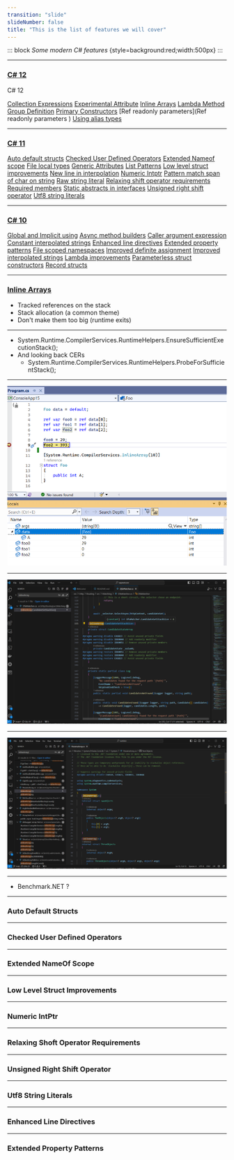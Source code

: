 ```yaml
---
transition: "slide"
slideNumber: false
title: "This is the list of features we will cover"
---
```


::: block
*Some modern C# features* {style=background:red;width:500px}
::: 

---

### [C# 12](https://github.com/dotnet/csharplang/tree/main/proposals/csharp-12.0)

 

C# 12 

[Collection Expressions](https://github.com/dotnet/csharplang/blob/main/proposals/csharp-12.0/collection-expressions.md) 
[Experimental Attribute](https://github.com/dotnet/csharplang/blob/main/proposals/csharp-12.0/experimental-attribute.md)
[Inline Arrays](https://github.com/dotnet/csharplang/blob/main/proposals/csharp-12.0/inline-arrays.md)
[Lambda Method Group Definition](https://github.com/dotnet/csharplang/blob/main/proposals/csharp-12.0/lambda-method-group-defaults.md)
[Primary Constructors](https://github.com/dotnet/csharplang/blob/main/proposals/csharp-12.0/primary-constructors.md)
[Ref readonly parameters](Ref readonly parameters )
[Using alias types](https://github.com/dotnet/csharplang/blob/main/proposals/csharp-12.0/using-alias-types.md)

---

### [C# 11](https://github.com/dotnet/csharplang/tree/main/proposals/csharp-11.0)

[Auto default structs](https://github.com/dotnet/csharplang/blob/main/proposals/csharp-11.0/auto-default-structs.md)
[Checked User Defined Operators](https://github.com/dotnet/csharplang/blob/main/proposals/csharp-11.0/checked-user-defined-operators.md)
[Extended Nameof scope](https://github.com/dotnet/csharplang/blob/main/proposals/csharp-11.0/extended-nameof-scope.md)
[File local types](https://github.com/dotnet/csharplang/blob/main/proposals/csharp-11.0/file-local-types.md)
[Generic Attributes](https://github.com/dotnet/csharplang/blob/main/proposals/csharp-11.0/generic-attributes.md)
[List Patterns](https://github.com/dotnet/csharplang/blob/main/proposals/csharp-11.0/list-patterns.md)
[Low level struct improvements](https://github.com/dotnet/csharplang/blob/main/proposals/csharp-11.0/list-patterns.md)
[New line in interpolation](https://github.com/dotnet/csharplang/blob/main/proposals/csharp-11.0/new-line-in-interpolation.md)
[Numeric Intptr](https://github.com/dotnet/csharplang/blob/main/proposals/csharp-11.0/numeric-intptr.md)
[Pattern match span of char on string](https://github.com/dotnet/csharplang/blob/main/proposals/csharp-11.0/pattern-match-span-of-char-on-string.md)
[Raw string literal](https://github.com/dotnet/csharplang/blob/main/proposals/csharp-11.0/raw-string-literal.md)
[Relaxing shift operator requirements](https://github.com/dotnet/csharplang/blob/main/proposals/csharp-11.0/relaxing_shift_operator_requirements.md)
[Required members](https://github.com/dotnet/csharplang/blob/main/proposals/csharp-11.0/required-members.md)
[Static abstracts in interfaces](https://github.com/dotnet/csharplang/blob/main/proposals/csharp-11.0/static-abstracts-in-interfaces.md)
[Unsigned right shift operator](https://github.com/dotnet/csharplang/blob/main/proposals/csharp-11.0/unsigned-right-shift-operator.md)
[Utf8 string literals](https://github.com/dotnet/csharplang/blob/main/proposals/csharp-11.0/utf8-string-literals.md)
 
---

### [C# 10](https://github.com/dotnet/csharplang/tree/main/proposals/csharp-10.0)

[Global and Implicit using](https://github.com/dotnet/csharplang/blob/main/proposals/csharp-10.0/GlobalUsingDirective.md)
[Async method builders](https://github.com/dotnet/csharplang/blob/main/proposals/csharp-10.0/async-method-builders.md)
[Caller argument expression](https://github.com/dotnet/csharplang/blob/main/proposals/csharp-10.0/caller-argument-expression.md)
[Constant interpolated strings](https://github.com/dotnet/csharplang/blob/main/proposals/csharp-10.0/constant_interpolated_strings.md)
[Enhanced line directives](https://github.com/dotnet/csharplang/blob/main/proposals/csharp-10.0/enhanced-line-directives.md)
[Extended property patterns](https://github.com/dotnet/csharplang/blob/main/proposals/csharp-10.0/extended-property-patterns.md)
[File scoped namespaces](https://github.com/dotnet/csharplang/blob/main/proposals/csharp-10.0/file-scoped-namespaces.md)
[Improved definite assignment](https://github.com/dotnet/csharplang/blob/main/proposals/csharp-10.0/improved-definite-assignment.md)
[Improved interpolated strings](https://github.com/dotnet/csharplang/blob/main/proposals/csharp-10.0/improved-interpolated-strings.md)
[Lambda improvements](https://github.com/dotnet/csharplang/blob/main/proposals/csharp-10.0/lambda-improvements.md)
[Parameterless struct constructors](https://github.com/dotnet/csharplang/blob/main/proposals/csharp-10.0/parameterless-struct-constructors.md)
[Record structs](https://github.com/dotnet/csharplang/blob/main/proposals/csharp-10.0/record-structs.md)

---

### [Inline Arrays](https://github.com/dotnet/csharplang/blob/main/proposals/csharp-12.0/inline-arrays.md)

- Tracked references on the stack
- Stack allocation (a common theme)
- Don't make them too big (runtime exits)

---

- System.Runtime.CompilerServices.RuntimeHelpers.EnsureSufficientExecutionStack();
- And looking back CERs
  - System.Runtime.CompilerServices.RuntimeHelpers.ProbeForSufficientStack();

--- 

![Sample example](images/inline-arrays.png)

---

![In ASP.NET](images/inline-arrays-aspnet.png)

---

![In the runtime](images/inline-arrays-runtime.png)

---

- Benchmark.NET ?

---

### Auto Default Structs

---

### Checked User Defined Operators

---

### Extended NameOf Scope

---

### Low Level Struct Improvements

---

### Numeric IntPtr

---

### Relaxing Shoft Operator Requirements

---

### Unsigned Right Shift Operator

---

### Utf8 String Literals

---

### Enhanced Line Directives

---

### Extended Property Patterns



